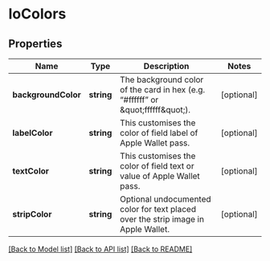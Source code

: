 # IoColors

## Properties
Name | Type | Description | Notes
------------ | ------------- | ------------- | -------------
**backgroundColor** | **string** | The background color of the card in hex (e.g. “#ffffff” or \&quot;ffffff\&quot;). | [optional] 
**labelColor** | **string** | This customises the color of field label of Apple Wallet pass. | [optional] 
**textColor** | **string** | This customises the color of field text or value of Apple Wallet pass. | [optional] 
**stripColor** | **string** | Optional undocumented color for text placed over the strip image in Apple Wallet. | [optional] 

[[Back to Model list]](../../README.md#documentation-for-models) [[Back to API list]](../../README.md#documentation-for-api-endpoints) [[Back to README]](../../README.md)

